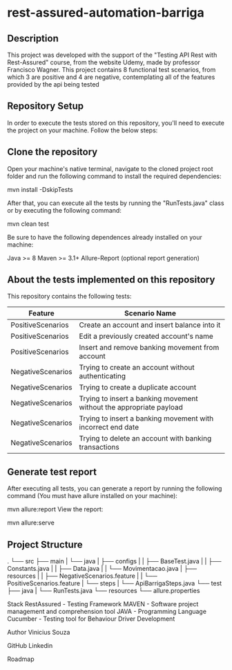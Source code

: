 # rest-assured-automation-barriga

## Description
This project was developed with the support of the "Testing API Rest with Rest-Assured" course, from the website Udemy, made by professor Francisco Wagner. This project contains 8 functional test scenarios, from which 3 are positive and 4 are negative, contemplating all of the features provided by the api being tested

## Repository Setup
In order to execute the tests stored on this repository, you'll need to execute the project on your machine.
Follow the below steps:

## Clone the repository
Open your machine's native terminal, navigate to the cloned project root folder and run the following command to install the required dependencies:

 mvn install -DskipTests
 
After that, you can execute all the tests by running the "RunTests.java" class or by executing the following command:

mvn clean test

Be sure to have the following dependences already installed on your machine:

Java >= 8
Maven >= 3.1+
Allure-Report (optional report generation)

## About the tests implemented on this repository
This repository contains the following tests:

| Feature           | Scenario Name                                                       |
|-------------------|---------------------------------------------------------------------|
| PositiveScenarios | Create an account and insert balance into it                        |
| PositiveScenarios | Edit a previously created account's name                            |
| PositiveScenarios | Insert and remove banking movement from account                     |
| NegativeScenarios | Trying to create an account without authenticating                  |
| NegativeScenarios | Trying to create a duplicate account                                |
| NegativeScenarios | Trying to insert a banking movement without the appropriate payload |
| NegativeScenarios | Trying to insert a banking movement with incorrect end date         |
| NegativeScenarios | Trying to delete an account with banking transactions               |

## Generate test report
After executing all tests, you can generate a report by running the following command (You must have allure installed on your machine):

mvn allure:report
View the report:

mvn allure:serve

## Project Structure
.
└── src
    ├── main
    |   └── java
    |       ├── configs
    |       |   ├── BaseTest.java
    |       |   ├── Constants.java
    |       |   ├── Data.java
    |       |   └── Movimentacao.java
    |       ├── resources
    |       |   ├── NegativeScenarios.feature
    |       |   └── PositiveScenarios.feature
    |       └── steps
    |           └── ApiBarrigaSteps.java
    └── test
        ├── java
        |   └── RunTests.java
        └── resources
            └── allure.properties

Stack
RestAssured - Testing Framework
MAVEN - Software project management and comprehension tool
JAVA - Programming Language
Cucumber - Testing tool for Behaviour Driver Development

Author
Vinicius Souza

GitHub
Linkedin

Roadmap
